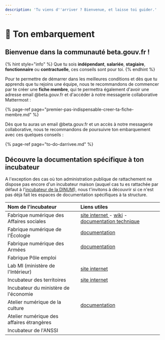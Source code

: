 ```yaml
---
description: 'Tu viens d''arriver ? Bienvenue, et laisse toi guider.'
---
```


# 🛫 Ton embarquement

## Bienvenue dans la communauté beta.gouv.fr ! 

{% hint style="info" %}
Que tu sois **indépendant**, **salariée**, **stagiaire**, **fonctionnaire** ou **contractuelle**, ces conseils sont pour toi.
{% endhint %}

Pour te permettre de démarrer dans les meilleures conditions et dès que tu apprends que tu rejoins une équipe, nous te recommandons de commencer par te créer une **fiche membre**, qui te permettra également d'avoir une adresse email @beta.gouv.fr et d'accéder à notre messagerie collaborative Mattermost :

{% page-ref page="premier-pas-indispensable-creer-ta-fiche-membre.md" %}

Dès que tu auras un email @beta.gouv.fr et un accès à notre messagerie collaborative, nous te recommandons de poursuivre ton embarquement avec ces quelques conseils : 

{% page-ref page="to-do-darrivee.md" %}

## Découvre la documentation spécifique à ton incubateur

A l'exception des cas où ton administration publique de rattachement ne dispose pas encore d'un incubateur maison \(auquel cas tu es rattachée par défaut à l'[incubateur de la DINUM](../../decouvrir-les-guides-des-autres-incubateurs/incubateur-de-la-dinum/)\), nous t'invitons à découvrir si ce n'est pas déjà fait les espaces de documentation spécifiques à ta structure.

| Nom de l'incubateur | Liens utiles |
| :--- | :--- |
| Fabrique numérique des Affaires sociales | [site internet ](https://www.fabrique.social.gouv.fr/)-  [wiki](https://github.com/SocialGouv/www/wiki) - [documentation technique](https://github.com/SocialGouv/www/wiki/Social-Gouv-Tech-Welcome-Pack-%F0%9F%96%96) |
| Fabrique numérique de l'Écologie | [documentation](https://fabrique-numerique.gitbook.io/guide/) |
| Fabrique numérique des Armées | [documentation](../../decouvrir-les-guides-des-autres-incubateurs/fabrique-numerique-ministeres-des-armees/) |
| Fabrique Pôle emploi |  |
| Lab MI \(ministère de l'Intérieur\) | [site internet](https://beta.interieur.gouv.fr/) |
| Incubateur des territoires | [site internet](https://incubateur.anct.gouv.fr/) |
| Incubateur du ministère de l'économie |  |
| Atelier numérique de la culture | [documentation](https://atelier-numerique.gitbook.io/atelier-numerique-le-guide/) |
| Atelier numérique des affaires étrangères |  |
| Incubateur de l'ANSSI |  |



